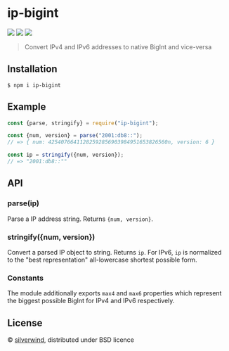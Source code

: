 # ip-bigint
[![](https://img.shields.io/npm/v/ip-bigint.svg?style=flat)](https://www.npmjs.org/package/ip-bigint) [![](https://img.shields.io/npm/dm/ip-bigint.svg)](https://www.npmjs.org/package/ip-bigint) [![](https://api.travis-ci.org/silverwind/ip-bigint.svg?style=flat)](https://travis-ci.org/silverwind/ip-bigint)

> Convert IPv4 and IPv6 addresses to native BigInt and vice-versa

## Installation

```
$ npm i ip-bigint
```

## Example

```js
const {parse, stringify} = require("ip-bigint");

const {num, version} = parse("2001:db8::");
// => { num: 42540766411282592856903984951653826560n, version: 6 }

const ip = stringify({num, version});
// => "2001:db8::""

```

## API

### parse(ip)

Parse a IP address string. Returns `{num, version}`.

### stringify({num, version})

Convert a parsed IP object to string. Returns `ip`. For IPv6, `ip` is normalized to the "best representation" all-lowercase shortest possible form.

### Constants

The module additionally exports `max4` and `max6` properties which represent the biggest possible BigInt for IPv4 and IPv6 respectively.

## License

© [silverwind](https://github.com/silverwind), distributed under BSD licence
